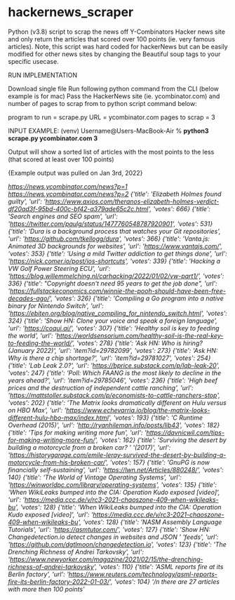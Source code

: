 # hackernews_scraper
Python (v3.8) script to scrap the news off Y-Combinators Hacker news site and only return the articles that scored over 100 points (ie. very famous articles). Note, this script was hard coded for hackerNews but can be easily modified for other news sites by changing the Beautiful soup tags to your specific usecase.

RUN IMPLEMENTATION

Download single file
Run following python command from the CLI (below example is for mac)
Pass the HackerNews site (ie. ycombinator.com) and number of pages to scrap from to python script command below:

program to run = scrape.py
URL = ycombinator.com
pages to scrap = 3

INPUT EXAMPLE: (venv) Username@Users-MacBook-Air % **python3 scrape.py ycombinator.com 3**

Output will show a sorted list of articles with the most points to the less (that scored at least over 100 points)

{Example output was pulled on Jan 3rd, 2022}

_https://news.ycombinator.com/news?p=1
https://news.ycombinator.com/news?p=2
{'title': 'Elizabeth Holmes found guilty',
 'url': 'https://www.axios.com/theranos-elizabeth-holmes-verdict-df20ad3f-95bd-400c-bf42-a379ade65c2c.html',
 'votes': 666}
{'title': 'Search engines and SEO spam',
 'url': 'https://twitter.com/paulg/status/1477760548787920901',
 'votes': 531}
{'title': 'Dura is a background process that watches your Git repositories',
 'url': 'https://github.com/tkellogg/dura',
 'votes': 366}
{'title': 'Vanta.js: Animated 3D backgrounds for websites',
 'url': 'https://www.vantajs.com/',
 'votes': 353}
{'title': 'Using a mild Twitter addiction to get things done',
 'url': 'https://nick.comer.io/post/ios-shortcuts',
 'votes': 339}
{'title': 'Hacking a VW Golf Power Steering ECU',
 'url': 'https://blog.willemmelching.nl/carhacking/2022/01/02/vw-part1/',
 'votes': 336}
{'title': "Copyright doesn't need 95 years to get the job done",
 'url': 'https://fullstackeconomics.com/winnie-the-pooh-should-have-been-free-decades-ago/',
 'votes': 326}
{'title': 'Compiling a Go program into a native binary for Nintendo Switch',
 'url': 'https://ebiten.org/blog/native_compiling_for_nintendo_switch.html',
 'votes': 324}
{'title': 'Show HN: Clone your voice and speak a foreign language',
 'url': 'https://coqui.ai/',
 'votes': 307}
{'title': 'Healthy soil is key to feeding the world',
 'url': 'https://worldsensorium.com/healthy-soil-is-the-real-key-to-feeding-the-world/',
 'votes': 278}
{'title': 'Ask HN: Who is hiring? (January 2022)',
 'url': 'item?id=29782099',
 'votes': 273}
{'title': 'Ask HN: Why is there a chip shortage?',
 'url': 'item?id=29781027',
 'votes': 254}
{'title': 'Lab Leak 2.0?',
 'url': 'https://bprice.substack.com/p/lab-leak-20',
 'votes': 247}
{'title': 'Poll: Which FAANG is the most likely to decline in the years ahead?',
 'url': 'item?id=29785046',
 'votes': 236}
{'title': 'High beef prices and the destruction of independent cattle ranching',
 'url': 'https://mattstoller.substack.com/p/economists-to-cattle-ranchers-stop',
 'votes': 202}
{'title': 'The Matrix looks dramatically different on Hulu versus on HBO Max',
 'url': 'https://www.echevarria.io/blog/the-matrix-looks-different-hulu-hbo-max/index.html',
 'votes': 193}
{'title': 'C Runtime Overhead (2015)',
 'url': 'http://ryanhileman.info/posts/lib43',
 'votes': 182}
{'title': 'Tips for making writing more fun',
 'url': 'https://davnicwil.com/tips-for-making-writing-more-fun/',
 'votes': 162}
{'title': 'Surviving the desert by building a motorcycle from a broken car? '
          '(2017)',
 'url': 'https://historygarage.com/emile-leray-survived-the-desert-by-building-a-motorcycle-from-his-broken-car/',
 'votes': 157}
{'title': 'GnuPG is now financially self-sustaining',
 'url': 'https://lwn.net/Articles/880248/',
 'votes': 140}
{'title': 'The World of Vintage Operating Systems',
 'url': 'https://winworldpc.com/library/operating-systems',
 'votes': 135}
{'title': 'When WikiLeaks bumped into the CIA: Operation Kudo exposed [video]',
 'url': 'https://media.ccc.de/v/rc3-2021-chaoszone-409-when-wikileaks-bu',
 'votes': 128}
{'title': 'When WikiLeaks bumped into the CIA: Operation Kudo exposed [video]',
 'url': 'https://media.ccc.de/v/rc3-2021-chaoszone-409-when-wikileaks-bu',
 'votes': 128}
{'title': 'NASM Assembly Language Tutorials',
 'url': 'https://asmtutor.com/',
 'votes': 127}
{'title': 'Show HN: Changedetection.io detect changes in websites and JSON '
          'feeds',
 'url': 'https://github.com/dgtlmoon/changedetection.io',
 'votes': 123}
{'title': 'The Drenching Richness of Andrei Tarkovsky',
 'url': 'https://www.newyorker.com/magazine/2021/02/15/the-drenching-richness-of-andrei-tarkovsky',
 'votes': 110}
{'title': 'ASML reports fire at its Berlin factory',
 'url': 'https://www.reuters.com/technology/asml-reports-fire-its-berlin-factory-2022-01-03/',
 'votes': 104}
'/n there are 27 articles with more then 100 points'_

